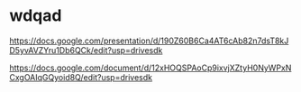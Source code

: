 # wdqad
https://docs.google.com/presentation/d/190Z60B6Ca4AT6cAb82n7dsT8kJD5yvAVZYru1Db6QCk/edit?usp=drivesdk

https://docs.google.com/document/d/12xHOQSPAoCp9ixvjXZtyH0NyWPxNCxgOAIqGQyoid8Q/edit?usp=drivesdk

